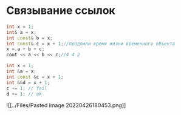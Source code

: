 # Связывание ссылок
```cpp
int x = 1;
int& a = x;
int const& b = x;
int const& c = x + 1;//продлили время жизни временного объекта
x = a + b + c;
cout << a << b << c;//4 4 2
```

```cpp
int x = 1; 
int &a = x; 
int const &c = x + 1; 
int &&d = x + 1; 
c += 1; // fail 
d += 1; // ok
```

![[../Files/Pasted image 20220426180453.png]]

